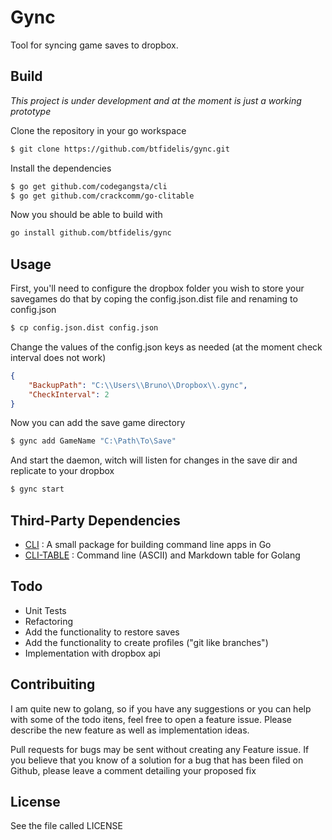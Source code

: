 # Gync

Tool for syncing game saves to dropbox.
 
## Build 

*This project is under development and at the moment is just a working prototype*

Clone the repository in your go workspace

```sh
$ git clone https://github.com/btfidelis/gync.git
```

Install the dependencies

```sh
$ go get github.com/codegangsta/cli
$ go get github.com/crackcomm/go-clitable
```

Now you should be able to build with
```sh
go install github.com/btfidelis/gync
```

## Usage
First, you'll need to configure the dropbox folder you wish to store your savegames do that by coping the config.json.dist file and renaming to config.json

```sh
$ cp config.json.dist config.json
```

Change the values of the config.json keys as needed (at the moment check interval does not work)

```json
{
	"BackupPath": "C:\\Users\\Bruno\\Dropbox\\.gync",
	"CheckInterval": 2
}
```

Now you can add the save game directory
```sh
$ gync add GameName "C:\Path\To\Save"
```

And start the daemon, witch will listen for changes in the save dir and replicate to your dropbox

```sh
$ gync start
```

## Third-Party Dependencies
* [CLI](https://github.com/codegangsta/cli) :  A small package for building command line apps in Go
* [CLI-TABLE](https://github.com/crackcomm/go-clitable) : Command line (ASCII) and Markdown table for Golang

## Todo
* Unit Tests
* Refactoring
* Add the functionality to restore saves
* Add the functionality to create profiles ("git like branches")
* Implementation with dropbox api

## Contribuiting
I am quite new to golang, so if you have any suggestions or you can help with some of the todo itens, feel free to open a feature issue. Please describe the new feature as well as implementation ideas.

Pull requests for bugs may be sent without creating any Feature issue. If you believe that you know of a solution for a bug that has been filed on Github, please leave a comment detailing your proposed fix

## License
See the file called LICENSE
